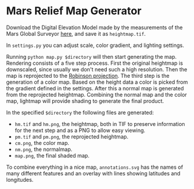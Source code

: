 # Mars Relief Map Generator

Download the Digital Elevation Model made by the measurements of the Mars Global Surveyor [here](https://astrogeology.usgs.gov/search/details/Mars/GlobalSurveyor/MOLA/Mars_MGS_MOLA_DEM_mosaic_global_463m/cub), and save it as `heightmap.tif`.

In `settings.py` you can adjust scale, color gradient, and lighting settings.

Running `python map.py $directory` will then start generating the map. Rendering consists of a five step process. First the original heightmap is downscaled, since usually we don't need such a high resolution. Then the map is reprojected to the [Robinson projection](https://xkcd.com/977/). The third step is the generation of a color map. Based on the height data a color is picked from the gradient defined in the settings. After this a normal map is generated from the reprojected heightmap. Combining the normal map and the color map, lightmap will provide shading to generate the final product.

In the specified `$directory` the following files are generated:

* `hm.tif` and `hm.png`, the heightmap, both in TIF to preserve information for the next step and as a PNG to allow easy viewing.
* `pm.tif` and `pm.png`, the reprojected heightmap.
* `cm.png`, the color map.
* `nm.png`, the normalmap.
* `map.png`, the final shaded map.

To combine everything in a nice map, `annotations.svg` has the names of many different features and an overlay with lines showing latitudes and longitudes.
